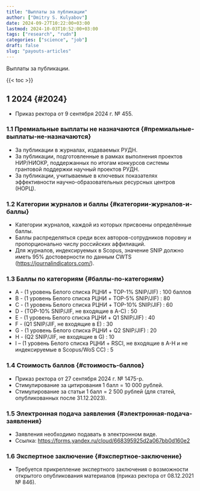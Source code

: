 ```yaml
---
title: "Выплаты за публикации"
author: ["Dmitry S. Kulyabov"]
date: 2024-09-27T10:22:00+03:00
lastmod: 2024-10-03T10:52:00+03:00
tags: ["research", "rudn"]
categories: ["science", "job"]
draft: false
slug: "payouts-articles"
---
```


Выплаты за публикации.

<!--more-->

{{< toc >}}


## <span class="section-num">1</span> 2024 {#2024}

-   Приказ ректора от 9 сентября 2024 г. № 455.


### <span class="section-num">1.1</span> Премиальные выплаты не назначаются {#премиальные-выплаты-не-назначаются}

-   За публикации в журналах, издаваемых РУДН.
-   За публикации, подготовленные в рамках выполнения проектов НИР/НИОКР, поддержанных по итогам конкурсов системы грантовой поддержки научный проектов РУДН.
-   За публикации, учитываемые в ключевых показателях эффективности научно-образовательных ресурсных центров (НОРЦ).


### <span class="section-num">1.2</span> Категории журналов и баллы {#категории-журналов-и-баллы}

-   Категории журналов, каждой из которых присвоены определённые баллы.
-   Баллы распределяться среди всех авторов-сотрудников поровну и пропорционально числу российских аффилиаций.
-   Для журналов, индексируемых в Scopus, значение SNIP должно иметь 95% достоверности по данным CWTS (<https://journalindicators.com/>).


### <span class="section-num">1.3</span> Баллы по категориям {#баллы-по-категориям}

-   A - (1 уровень Белого списка РЦНИ + TOP-1% SNIP/JIF) : 100 баллов
-   B - (1 уровень Белого списка РЦНИ + TOP-5% SNIP/JIF) : 80
-   C - (1 уровень Белого списка РЦНИ + TOP-10% SNIP/JIF) : 60
-   D - (TOP-10% SNIP/JIF, не входящие в A-C) : 50
-   E - (1 уровень Белого списка РЦНИ + Q1 SNIP/JIF) : 40
-   F - (Q1 SNIP/JIF, не входящие в E) : 30
-   G - (1 уровень Белого списка РЦНИ + Q2 SNIP/JIF) : 20
-   H - (Q2 SNIP/JIF, не входящие в G) : 10
-   I – (1 уровень Белого списка РЦНИ + RSCI, не входящие в A-H и не индексируемые в Scopus/WoS CC) : 5


### <span class="section-num">1.4</span> Стоимость баллов {#стоимость-баллов}

-   Приказ ректора от 27 сентября 2024 г. № 1475-p.
-   Стимулирование за цитирования 1 балл = 10 000 рублей.
-   Стимулирование за статьи 1 балл = 2 500 рублей (для статей, опубликованных после 31.12.2023).


### <span class="section-num">1.5</span> Электронная подача заявления {#электронная-подача-заявления}

-   Заявления необходимо подавать в электронном виде.
-   Ссылка: <https://forms.yandex.ru/cloud/668395925d2a067bb0d160e2>


### <span class="section-num">1.6</span> Экспертное заключение {#экспертное-заключение}

-   Требуется прикрепление экспертного заключения о возможности открытого опубликования материалов (приказ ректора от 08.12.2021 № 846).
